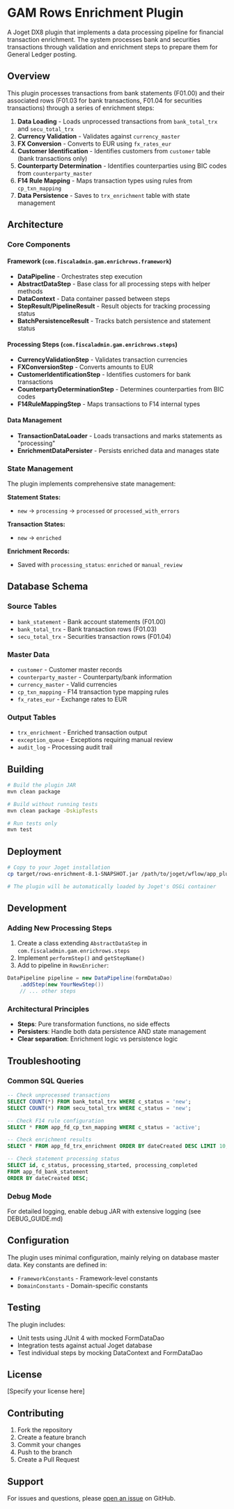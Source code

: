 # GAM Rows Enrichment Plugin

A Joget DX8 plugin that implements a data processing pipeline for financial transaction enrichment. The system processes bank and securities transactions through validation and enrichment steps to prepare them for General Ledger posting.

## Overview

This plugin processes transactions from bank statements (F01.00) and their associated rows (F01.03 for bank transactions, F01.04 for securities transactions) through a series of enrichment steps:

1. **Data Loading** - Loads unprocessed transactions from `bank_total_trx` and `secu_total_trx`
2. **Currency Validation** - Validates against `currency_master`
3. **FX Conversion** - Converts to EUR using `fx_rates_eur`
4. **Customer Identification** - Identifies customers from `customer` table (bank transactions only)
5. **Counterparty Determination** - Identifies counterparties using BIC codes from `counterparty_master`
6. **F14 Rule Mapping** - Maps transaction types using rules from `cp_txn_mapping`
7. **Data Persistence** - Saves to `trx_enrichment` table with state management

## Architecture

### Core Components

#### Framework (`com.fiscaladmin.gam.enrichrows.framework`)
- **DataPipeline** - Orchestrates step execution
- **AbstractDataStep** - Base class for all processing steps with helper methods
- **DataContext** - Data container passed between steps
- **StepResult/PipelineResult** - Result objects for tracking processing status
- **BatchPersistenceResult** - Tracks batch persistence and statement status

#### Processing Steps (`com.fiscaladmin.gam.enrichrows.steps`)
- **CurrencyValidationStep** - Validates transaction currencies
- **FXConversionStep** - Converts amounts to EUR
- **CustomerIdentificationStep** - Identifies customers for bank transactions
- **CounterpartyDeterminationStep** - Determines counterparties from BIC codes
- **F14RuleMappingStep** - Maps transactions to F14 internal types

#### Data Management
- **TransactionDataLoader** - Loads transactions and marks statements as "processing"
- **EnrichmentDataPersister** - Persists enriched data and manages state

### State Management

The plugin implements comprehensive state management:

**Statement States:**
- `new` → `processing` → `processed` or `processed_with_errors`

**Transaction States:**
- `new` → `enriched`

**Enrichment Records:**
- Saved with `processing_status`: `enriched` or `manual_review`

## Database Schema

### Source Tables
- `bank_statement` - Bank account statements (F01.00)
- `bank_total_trx` - Bank transaction rows (F01.03)
- `secu_total_trx` - Securities transaction rows (F01.04)

### Master Data
- `customer` - Customer master records
- `counterparty_master` - Counterparty/bank information
- `currency_master` - Valid currencies
- `cp_txn_mapping` - F14 transaction type mapping rules
- `fx_rates_eur` - Exchange rates to EUR

### Output Tables
- `trx_enrichment` - Enriched transaction output
- `exception_queue` - Exceptions requiring manual review
- `audit_log` - Processing audit trail

## Building

```bash
# Build the plugin JAR
mvn clean package

# Build without running tests
mvn clean package -DskipTests

# Run tests only
mvn test
```

## Deployment

```bash
# Copy to your Joget installation
cp target/rows-enrichment-8.1-SNAPSHOT.jar /path/to/joget/wflow/app_plugins/

# The plugin will be automatically loaded by Joget's OSGi container
```

## Development

### Adding New Processing Steps

1. Create a class extending `AbstractDataStep` in `com.fiscaladmin.gam.enrichrows.steps`
2. Implement `performStep()` and `getStepName()`
3. Add to pipeline in `RowsEnricher`:

```java
DataPipeline pipeline = new DataPipeline(formDataDao)
    .addStep(new YourNewStep())
    // ... other steps
```

### Architectural Principles

- **Steps**: Pure transformation functions, no side effects
- **Persisters**: Handle both data persistence AND state management
- **Clear separation**: Enrichment logic vs persistence logic

## Troubleshooting

### Common SQL Queries

```sql
-- Check unprocessed transactions
SELECT COUNT(*) FROM bank_total_trx WHERE c_status = 'new';
SELECT COUNT(*) FROM secu_total_trx WHERE c_status = 'new';

-- Check F14 rule configuration
SELECT * FROM app_fd_cp_txn_mapping WHERE c_status = 'active';

-- Check enrichment results
SELECT * FROM app_fd_trx_enrichment ORDER BY dateCreated DESC LIMIT 10;

-- Check statement processing status
SELECT id, c_status, processing_started, processing_completed 
FROM app_fd_bank_statement 
ORDER BY dateCreated DESC;
```

### Debug Mode

For detailed logging, enable debug JAR with extensive logging (see DEBUG_GUIDE.md)

## Configuration

The plugin uses minimal configuration, mainly relying on database master data. Key constants are defined in:

- `FrameworkConstants` - Framework-level constants
- `DomainConstants` - Domain-specific constants

## Testing

The plugin includes:
- Unit tests using JUnit 4 with mocked FormDataDao
- Integration tests against actual Joget database
- Test individual steps by mocking DataContext and FormDataDao

## License

[Specify your license here]

## Contributing

1. Fork the repository
2. Create a feature branch
3. Commit your changes
4. Push to the branch
5. Create a Pull Request

## Support

For issues and questions, please [open an issue](https://github.com/yourusername/gam-plugins/issues) on GitHub.